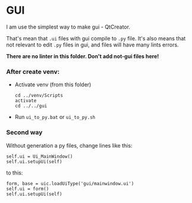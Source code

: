 # GUI

I am use the simplest way to make gui - QtCreator.

That's mean that `.ui` files with gui compile to `.py` file.
It's also means that not relevant to edit `.py` files in gui, and files will have many lints errors.

**There are no linter in this folder. Don't add not-gui files here!**

### After create venv:
* Activate venv (from this folder)
    ```commandline
    cd ../venv/Scripts
    activate
    cd ../../gui
    ```
* Run `ui_to_py.bat` or `ui_to_py.sh`


### Second way

Without generation a py files, change lines like this:
```
self.ui = Ui_MainWindow()
self.ui.setupUi(self)
```
to this:
```
form, base = uic.loadUiType('gui/mainwindow.ui')
self.ui = form()
self.ui.setupUi(self)
```
